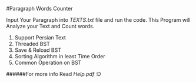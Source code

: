 #Paragraph Words Counter

Input Your Paragraph into *TEXTS.txt* file and run the code.
This Program will Analyze your Text and Count words.

1) Support Persian Text
2) Threaded BST
3) Save & Reload BST
4) Sorting Algorithm in least Time Order
5) Common Operation on BST

######For more info Read *Help.pdf* :D
